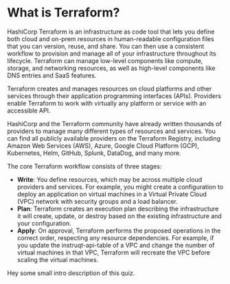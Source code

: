 # What is Terraform?

HashiCorp Terraform is an infrastructure as code tool that lets you define both cloud and on-prem resources in human-readable configuration files that you can version, reuse, and share. 
You can then use a consistent workflow to provision and manage all of your infrastructure throughout its lifecycle. 
Terraform can manage low-level components like compute, storage, and networking resources, as well as high-level components like DNS entries and SaaS features.

<instruqt-video id="h970ZBgKINg"></instruqt-video>

Terraform creates and manages resources on cloud platforms and other services through their application programming interfaces (APIs). 
Providers enable Terraform to work with virtually any platform or service with an accessible API.

HashiCorp and the Terraform community have already written thousands of providers to manage many different types of resources and services. 
You can find all publicly available providers on the Terraform Registry, including Amazon Web Services (AWS), Azure, Google Cloud Platform (GCP), Kubernetes, Helm, GitHub, Splunk, DataDog, and many more.

The core Terraform workflow consists of three stages:

- **Write**: You define resources, which may be across multiple cloud providers and services. For example, you might create a configuration to deploy an application on virtual machines in a Virtual Private Cloud (VPC) network with security groups and a load balancer.
- **Plan**: Terraform creates an execution plan describing the infrastructure it will create, update, or destroy based on the existing infrastructure and your configuration.
- **Apply**: On approval, Terraform performs the proposed operations in the correct order, respecting any resource dependencies. For example, if you update the instruqt-api-table of a VPC and change the number of virtual machines in that VPC, Terraform will recreate the VPC before scaling the virtual machines.

<instruqt-quiz id="introduction">
  Hey some small intro description of this quiz.
</instruqt-quiz>